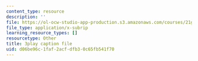 ```yaml
---
content_type: resource
description: ''
file: https://ol-ocw-studio-app-production.s3.amazonaws.com/courses/21g-503-japanese-iii-fall-2019/d06be96c1faf2acfdfb30c65fb541f70_K12JGiYHcTw.srt
file_type: application/x-subrip
learning_resource_types: []
resourcetype: Other
title: 3play caption file
uid: d06be96c-1faf-2acf-dfb3-0c65fb541f70
---
```


